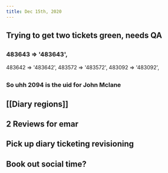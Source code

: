 ```yaml
---
title: Dec 15th, 2020
---
```


## Trying to get two tickets green, needs QA
##
### 483643 => '483643',
  483642 => '483642',
  483572 => '483572',
  483092 => '483092',
##
### So uhh 2094 is the uid for John Mclane
##
##
## [[Diary regions]]
##
##
##
## 2 Reviews for emar
## Pick up diary ticketing revisioning
##
## Book out social time?
